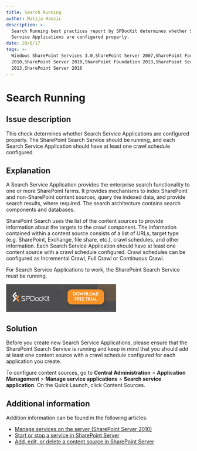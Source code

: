 ```yaml
---
title: Search Running
author: Matija Hanzic
description: >-
  Search Running best practices report by SPDocKit determines whether Search
  Service Applications are configured properly.
date: 20/6/17
tags: >-
  Windows SharePoint Services 3.0,SharePoint Server 2007,SharePoint Foundation
  2010,SharePoint Server 2010,SharePoint Foundation 2013,SharePoint Server
  2013,SharePoint Server 2016
---
```


# Search Running

## Issue description

This check determines whether Search Service Applications are configured properly. The SharePoint Search Service should be running, and each Search Service Application should have at least one crawl schedule configured.

## Explanation

A Search Service Application provides the enterprise search functionality to one or more SharePoint farms. It provides mechanisms to index SharePoint and non-SharePoint content sources, query the indexed data, and provide search results, where required. The search architecture contains search components and databases.

SharePoint Search uses the list of the content sources to provide information about the targets to the crawl component. The information contained within a content source consists of a list of URLs, target type \(e.g. SharePoint, Exchange, file share, etc.\), crawl schedules, and other information. Each Search Service Application should have at least one content source with a crawl schedule configured. Crawl schedules can be configured as Incremental Crawl, Full Crawl or Continuous Crawl.

For Search Service Applications to work, the SharePoint Search Service must be running.

[![Download SPDocKit](/.gitbook/assets/spdockit_download.png)](http://bit.ly/2US0Zna)

## Solution

Before you create new Search Service Applications, please ensure that the SharePoint Search Service is running and keep in mind that you should add at least one content source with a crawl schedule configured for each application you create.

To configure content sources, go to **Central Administration** &gt; **Application Management** &gt; **Manage service applications** &gt; **Search service application**. On the Quick Launch, click Content Sources.

## Additional information

Addition information can be found in the following articles:

* [Manage services on the server \(SharePoint Server 2010\)](https://docs.microsoft.com/en-us/previous-versions/office/sharepoint-server-2010/ee704549%28v=office.14%29)
* [Start or stop a service in SharePoint Server](https://docs.microsoft.com/en-us/SharePoint/administration/start-or-stop-a-service)
* [Add, edit, or delete a content source in SharePoint Server](https://docs.microsoft.com/en-us/SharePoint/search/add-edit-or-delete-a-content-source)

